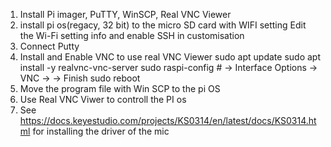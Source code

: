 1. Install Pi imager, PuTTY, WinSCP, Real VNC Viewer
2. install pi os(regacy, 32 bit) to the micro SD card with WIFI setting
   Edit the Wi-Fi setting info and enable SSH in customisation
4. Connect Putty
5. Install and Enable VNC to use real VNC Viewer
      sudo apt update
      sudo apt install -y realvnc-vnc-server
      sudo raspi-config  # → Interface Options → VNC → <Yes> → Finish
      sudo reboot
6. Move the program file with Win SCP to the pi OS
7. Use Real VNC Viwer to controll the PI os
8. See https://docs.keyestudio.com/projects/KS0314/en/latest/docs/KS0314.html for installing the driver of the mic
